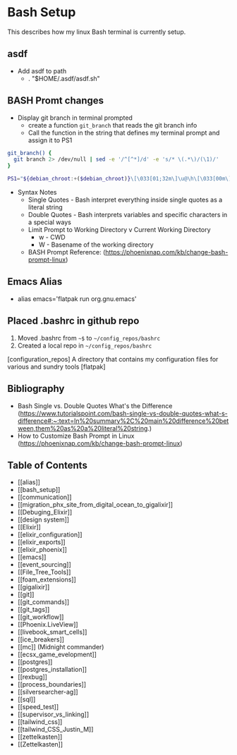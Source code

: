 # Bash Setup
This describes how my linux Bash terminal is currently setup.

## asdf
* Add asdf to path
  * . "$HOME/.asdf/asdf.sh"
## BASH Promt changes
* Display git branch in terminal prompted
  * create a function `git_branch` that reads the git branch info
  * Call the function in the string that defines my terminal prompt and assign it to PS1
```Bash
git_branch() {
  git branch 2> /dev/null | sed -e '/^[^*]/d' -e 's/* \(.*\)/(\1)/'
}

PS1="${debian_chroot:+($debian_chroot)}\[\033[01;32m\]\u@\h\[\033[00m\]:\[\033[01;34m\]\W\[\033[00m\]\$(git_branch)\$ "
```
* Syntax Notes
  * Single Quotes - Bash interpret everything inside single quotes as a literal string
  * Double Quotes - Bash interprets variables and specific characters in a special ways
  * Limit Prompt to Working Directory v Current Working Directory 
    * w - CWD
    * W - Basename of the working directory 
  * BASH Prompt Reference: (https://phoenixnap.com/kb/change-bash-prompt-linux)

## Emacs Alias
* alias emacs='flatpak run org.gnu.emacs'


## Placed .bashrc in github repo
1. Moved .bashrc from `~$` to `~/config_repos/bashrc`
2. Created a local repo in `~/config_repos/bashrc`


[configuration_repos] A directory that contains my configuration files for various and sundry tools
[flatpak]

## Bibliography
* Bash Single vs. Double Quotes What's the Difference (https://www.tutorialspoint.com/bash-single-vs-double-quotes-what-s-difference#:~:text=In%20summary%2C%20main%20difference%20between,them%20as%20a%20literal%20string.)
* How to Customize Bash Prompt in Linux (https://phoenixnap.com/kb/change-bash-prompt-linux)

## Table of Contents
- [[alias]]
- [[bash_setup]]
- [[communication]]
- [[migration_phx_site_from_digital_ocean_to_gigalixir]]
- [[Debuging_Elixir]]
- [[design system]]
- [[Elixir]]
- [[elixir_configuration]]
- [[elixir_exports]]
- [[elixir_phoenix]]
- [[emacs]]
- [[event_sourcing]]
- [[File_Tree_Tools]]
- [[foam_extensions]]
- [[gigalixir]]
- [[git]]
- [[git_commands]]
- [[git_tags]]
- [[git_workflow]]
- [[Phoenix.LiveView]]
- [[livebook_smart_cells]]
- [[ice_breakers]]
- [[mc]] (Midnight commander)
- [[ecsx_game_evelopment]]
- [[postgres]]
- [[postgres_installation]]
- [[rexbug]]
- [[process_boundaries]]
- [[silversearcher-ag]]
- [[sql]]
- [[speed_test]]
- [[supervisor_vs_linking]]
- [[tailwind_css]]
- [[tailwind_CSS_Justin_M]]
- [[zettelkasten]]
- [[Zettelkasten]]